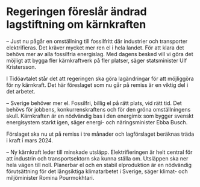 # Regeringen föreslår ändrad lagstiftning om kärnkraften

– Just nu pågår en omställning till fossilfritt där industrier och transporter elektrifieras. Det kräver mycket mer ren el i hela landet. För att klara det behövs mer av alla fossilfria energislag. Med dagens besked vill vi göra det möjligt att bygga fler kärnkraftverk på fler platser, säger statsminister Ulf Kristersson.

I Tidöavtalet står det att regeringen ska göra lagändringar för att möjliggöra för ny kärnkraft. Det här föreslaget som nu går på remiss är en viktig del i det arbetet.

– Sverige behöver mer el. Fossilfri, billig el på rätt plats, vid rätt tid. Det behövs för jobbens, konkurrenskraftens och för den gröna omställningens skull. Kärnkraften är en nödvändig bas i den energimix som bygger svenskt energisystem starkt igen, säger energi- och näringsminister Ebba Busch.

Förslaget ska nu ut på remiss i tre månader och lagförslaget beräknas träda i kraft i mars 2024.

– Ny kärnkraft leder till minskade utsläpp. Elektrifieringen är helt central för att industrin och transportsektorn ska kunna ställa om. Utsläppen ska ner hela vägen till noll. Planerbar el och en stabil elproduktion är en nödvändig förutsättning för det långsiktiga klimatarbetet i Sverige, säger klimat- och miljöminister Romina Pourmokhtari.

